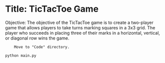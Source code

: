 # Title: TicTacToe Game

Objective: The objective of the TicTacToe game is to create a two-player game that allows players to take turns marking squares in a 3x3 grid. The player who succeeds in placing three of their marks in a horizontal, vertical, or diagonal row wins the game.


```
    Move to "Code" directory.
```

```
python main.py
```